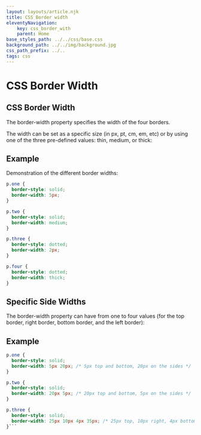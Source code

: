 ```yaml
---
layout: layouts/article.njk
title: CSS Border width
eleventyNavigation:
    key: css_border_with
    parent: Home
base_styles_path: ../../css/base.css
background_path: ../../img/background.jpg
css_path_prefix: ../..
tags: css
---
```

# CSS Border Width
## CSS Border Width
The border-width property specifies the width of the four borders.

The width can be set as a specific size (in px, pt, cm, em, etc) or by using one of the three pre-defined values: thin, medium, or thick:

## Example
Demonstration of the different border widths:
```css
p.one {
  border-style: solid;
  border-width: 5px;
}

p.two {
  border-style: solid;
  border-width: medium;
}

p.three {
  border-style: dotted;
  border-width: 2px;
}

p.four {
  border-style: dotted;
  border-width: thick;
}
```
## Specific Side Widths
The border-width property can have from one to four values (for the top border, right border, bottom border, and the left border):

## Example
```css
p.one {
  border-style: solid;
  border-width: 5px 20px; /* 5px top and bottom, 20px on the sides */
}

p.two {
  border-style: solid;
  border-width: 20px 5px; /* 20px top and bottom, 5px on the sides */
}

p.three {
  border-style: solid;
  border-width: 25px 10px 4px 35px; /* 25px top, 10px right, 4px bottom and 35px left */
}```